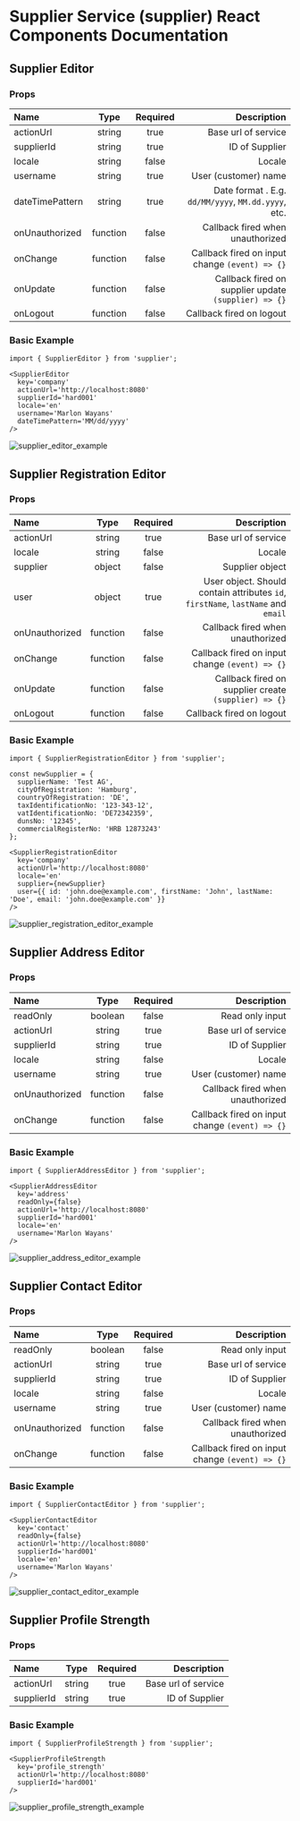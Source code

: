 # Supplier Service (supplier) React Components Documentation

## Supplier Editor

### Props

| Name | Type | Required | Description |
|:-----|:----:|:--------:|------------:|
| actionUrl | string | true | Base url of service |
| supplierId | string | true | ID of Supplier |
| locale | string | false | Locale |
| username | string | true | User (customer) name |
| dateTimePattern | string | true | Date format . E.g. `dd/MM/yyyy`, `MM.dd.yyyy`, etc. |
| onUnauthorized | function | false | Callback fired when unauthorized |
| onChange | function | false | Callback fired on input change `(event) => {}` |
| onUpdate | function | false | Callback fired on supplier update `(supplier) => {}` |
| onLogout | function | false | Callback fired on logout |

### Basic Example

```
import { SupplierEditor } from 'supplier';

<SupplierEditor
  key='company'
  actionUrl='http://localhost:8080'
  supplierId='hard001'
  locale='en'
  username='Marlon Wayans'
  dateTimePattern='MM/dd/yyyy'
/>
```

![supplier_editor_example](https://cloud.githubusercontent.com/assets/1188617/26353550/4e52661e-3fc1-11e7-8492-964b87619599.png)

## Supplier Registration Editor

### Props

| Name | Type | Required | Description |
|:-----|:----:|:--------:|------------:|
| actionUrl | string | true | Base url of service |
| locale | string | false | Locale |
| supplier | object | false | Supplier object |
| user | object | true | User object. Should contain attributes `id`, `firstName`, `lastName` and `email` |
| onUnauthorized | function | false | Callback fired when unauthorized |
| onChange | function | false | Callback fired on input change `(event) => {}` |
| onUpdate | function | false | Callback fired on supplier create `(supplier) => {}` |
| onLogout | function | false | Callback fired on logout |

### Basic Example

```
import { SupplierRegistrationEditor } from 'supplier';

const newSupplier = {
  supplierName: 'Test AG',
  cityOfRegistration: 'Hamburg',
  countryOfRegistration: 'DE',
  taxIdentificationNo: '123-343-12',
  vatIdentificationNo: 'DE72342359',
  dunsNo: '12345',
  commercialRegisterNo: 'HRB 12873243'
};

<SupplierRegistrationEditor
  key='company'
  actionUrl='http://localhost:8080'
  locale='en'
  supplier={newSupplier}
  user={{ id: 'john.doe@example.com', firstName: 'John', lastName: 'Doe', email: 'john.doe@example.com' }}
/>
```

![supplier_registration_editor_example](https://cloud.githubusercontent.com/assets/1188617/26354132/a124a15c-3fc3-11e7-812f-eb24f527b466.png)


## Supplier Address Editor

### Props

| Name | Type | Required | Description |
|:-----|:----:|:--------:|------------:|
| readOnly | boolean | false | Read only input |
| actionUrl | string | true | Base url of service |
| supplierId | string | true | ID of Supplier |
| locale | string | false | Locale |
| username | string | true | User (customer) name |
| onUnauthorized | function | false | Callback fired when unauthorized |
| onChange | function | false | Callback fired on input change `(event) => {}` |

### Basic Example

```
import { SupplierAddressEditor } from 'supplier';

<SupplierAddressEditor
  key='address'
  readOnly={false}
  actionUrl='http://localhost:8080'
  supplierId='hard001'
  locale='en'
  username='Marlon Wayans'
/>
```

![supplier_address_editor_example](https://cloud.githubusercontent.com/assets/1188617/26353634/a8df8800-3fc1-11e7-8fc3-37fbff330805.png)

## Supplier Contact Editor

### Props

| Name | Type | Required | Description |
|:-----|:----:|:--------:|------------:|
| readOnly | boolean | false | Read only input |
| actionUrl | string | true | Base url of service |
| supplierId | string | true | ID of Supplier |
| locale | string | false | Locale |
| username | string | true | User (customer) name |
| onUnauthorized | function | false | Callback fired when unauthorized |
| onChange | function | false | Callback fired on input change `(event) => {}` |

### Basic Example

```
import { SupplierContactEditor } from 'supplier';

<SupplierContactEditor
  key='contact'
  readOnly={false}
  actionUrl='http://localhost:8080'
  supplierId='hard001'
  locale='en'
  username='Marlon Wayans'
/>
```

![supplier_contact_editor_example](https://cloud.githubusercontent.com/assets/1188617/26353707/f27a82d0-3fc1-11e7-9d2a-dec679d4f615.png)

## Supplier Profile Strength

### Props

| Name | Type | Required | Description |
|:-----|:----:|:--------:|------------:|
| actionUrl | string | true | Base url of service |
| supplierId | string | true | ID of Supplier |

### Basic Example

```
import { SupplierProfileStrength } from 'supplier';

<SupplierProfileStrength
  key='profile_strength'
  actionUrl='http://localhost:8080'
  supplierId='hard001'
/>
```

![supplier_profile_strength_example](https://user-images.githubusercontent.com/1188617/27228558-642bc468-52a8-11e7-8b1f-7bd02165ebc0.png)
